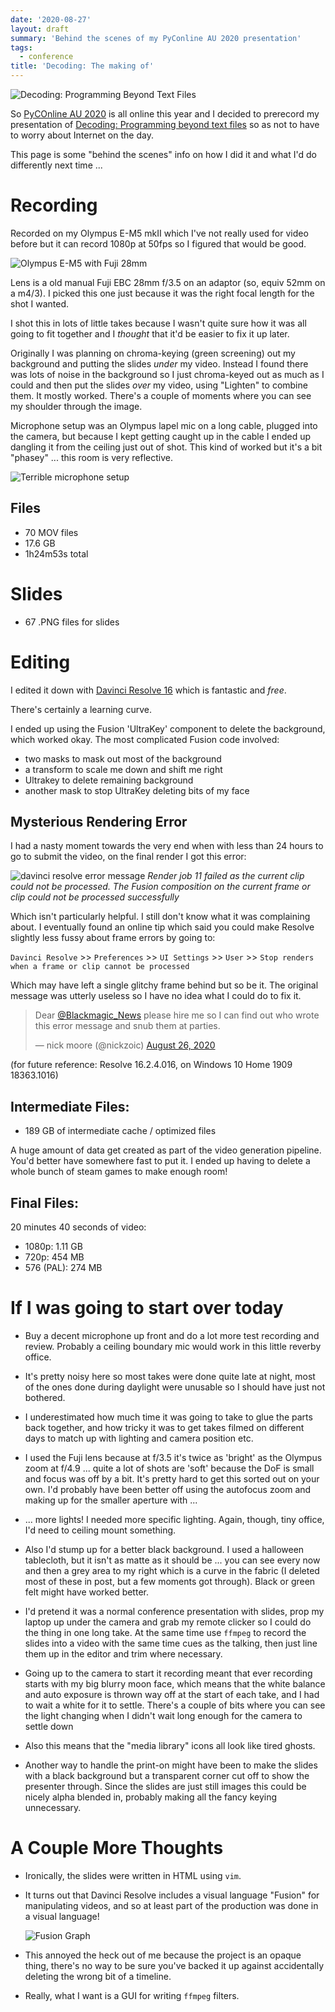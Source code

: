 ```yaml
---
date: '2020-08-27'
layout: draft
summary: 'Behind the scenes of my PyConline AU 2020 presentation'
tags:
  - conference
title: 'Decoding: The making of'
---
```


![Decoding: Programming Beyond Text Files](img/title-x.png)

So [PyCOnline AU 2020](https://2020.pycon.org.au/) is all online this year 
and I decided to prerecord my presentation of
[Decoding: Programming beyond text files](https://2020.pycon.org.au/program/lyrjgy/)
so as not to have to worry about Internet on the day.

This page is some "behind the scenes" info on how I did it and what I'd do differently
next time ...

# Recording

Recorded on my Olympus E-M5 mkII which I've not really used for video before but
it can record 1080p at 50fps so I figured that would be good.

![Olympus E-M5 with Fuji 28mm](img/camera.jpg)

Lens is a old manual Fuji EBC 28mm f/3.5 on an adaptor (so, equiv 52mm on a m4/3).
I picked this one just because it was the right focal length for the shot I wanted.

I shot this in lots of little takes because I wasn't quite sure how it was all
going to fit together and I *thought* that it'd be easier to fix it up later.

Originally I was planning on chroma-keying (green screening) out my background and
putting the slides *under* my video.  Instead I found there was lots of noise in the
background so I just chroma-keyed out as much as I could and then put the slides 
*over* my video, using "Lighten" to combine them.  It mostly worked.
There's a couple of moments where you can see my shoulder through the image.

Microphone setup was an Olympus lapel mic on a long cable, plugged into the camera,
but because I kept getting caught up in the cable I ended up dangling it from the 
ceiling just out of shot.  This kind of worked but it's a bit "phasey" ... this
room is very reflective.

![Terrible microphone setup](img/microphone.jpg)

## Files

* 70 MOV files
* 17.6 GB
* 1h24m53s total

# Slides

* 67 .PNG files for slides

# Editing

I edited it down with [Davinci Resolve 16](https://www.blackmagicdesign.com/au/products/davinciresolve/) which is fantastic and *free*.

There's certainly a learning curve.

I ended up using the Fusion 'UltraKey' component to delete the background, which
worked okay. The most complicated Fusion code involved:

* two masks to mask out most of the background
* a transform to scale me down and shift me right
* Ultrakey to delete remaining background
* another mask to stop UltraKey deleting bits of my face

## Mysterious Rendering Error

I had a nasty moment towards the very end when with less than 24 hours to go to 
submit the video, on the final render I got this error:

![davinci resolve error message](img/error-message.png)
*Render job 11 failed as the current clip could not be processed. The Fusion composition on the current frame or clip could not be processed successfully*

Which isn't particularly helpful.  I still don't know what it was complaining about.
I eventually found an online tip which said you could make Resolve slightly less fussy
about frame errors by going to:

`Davinci Resolve` >> `Preferences` >> `UI Settings` >> `User` >> `Stop renders when a frame or clip cannot be processed`

Which may have left a single glitchy frame behind but so be it.  The original message
was utterly useless so I have no idea what I could do to fix it.

<blockquote class="twitter-tweet"><p lang="en" dir="ltr">Dear <a href="https://twitter.com/Blackmagic_News?ref_src=twsrc%5Etfw">@Blackmagic_News</a> please hire me so I can find out who wrote this error message and snub them at parties.</p>&mdash; nick moore (@nickzoic) <a href="https://twitter.com/nickzoic/status/1298450533691191296?ref_src=twsrc%5Etfw">August 26, 2020</a></blockquote> <script async src="https://platform.twitter.com/widgets.js" charset="utf-8"></script> 

(for future reference: Resolve 16.2.4.016, on Windows 10 Home 1909 18363.1016)


## Intermediate Files:

* 189 GB of intermediate cache / optimized files

A huge amount of data get created as part of the video generation pipeline.
You'd better have somewhere fast to put it.
I ended up having to delete a whole bunch of steam games to make enough room!

## Final Files:

20 minutes 40 seconds of video:

* 1080p: 1.11 GB
* 720p: 454 MB
* 576 (PAL): 274 MB

# If I was going to start over today

* Buy a decent microphone up front and do a lot more test recording and review.
  Probably a ceiling boundary mic would work in this little reverby office.

* It's pretty noisy here so most takes were done quite late at night, most of the ones
  done during daylight were unusable so I should have just not bothered.

* I underestimated how much time it was going to take to glue the parts back together,
  and how tricky it was to get takes filmed on different days to match up with lighting
  and camera position etc.

* I used the Fuji lens because at f/3.5 it's twice as 'bright' as the Olympus zoom at 
  f/4.9 ... quite a lot of shots are 'soft' because the DoF is small and focus was off by a bit.
  It's pretty hard to get this sorted out on your own.
  I'd probably have been better off using the autofocus zoom and making up for the
  smaller aperture with ...

* ... more lights!  I needed more specific lighting.  Again, though, tiny office, I'd
  need to ceiling mount something.

* Also I'd stump up for a better black background.  I used a halloween tablecloth, 
  but it isn't as matte as it should be ... you can see every now and then a grey area
  to my right which is a curve in the fabric (I deleted most of these in post, but a 
  few moments got through).  Black or green felt might have worked better.

* I'd pretend it was a normal conference presentation with slides,
  prop my laptop up under the camera and grab my remote clicker so I could do the thing in
  one long take.  At the same time use `ffmpeg` to record the slides into a video with 
  the same time cues as the talking, then just line them up in the editor and trim 
  where necessary.

* Going up to the camera to start it recording meant that ever recording starts with my 
  big blurry moon face, which means that the white balance and auto exposure is thrown
  way off at the start of each take, and I had to wait a white for it to settle.  There's
  a couple of bits where you can see the light changing when I didn't wait long enough
  for the camera to settle down

* Also this means that the "media library" icons all look like tired ghosts.

* Another way to handle the print-on might have been to make the slides with a black
  background but a transparent corner cut off to show the presenter through. Since the
  slides are just still images this could be nicely alpha blended in, probably making
  all the fancy keying unnecessary.

# A Couple More Thoughts

* Ironically, the slides were written in HTML using `vim`.

* It turns out that Davinci Resolve includes a visual language "Fusion" for manipulating
  videos, and so at least part of the production was done in a visual language!

  ![Fusion Graph](img/fusion.png)

* This annoyed the heck out of me because the project is an opaque thing, there's no way
  to be sure you've backed it up against accidentally deleting the wrong bit of a timeline.

* Really, what I want is a GUI for writing `ffmpeg` filters.
